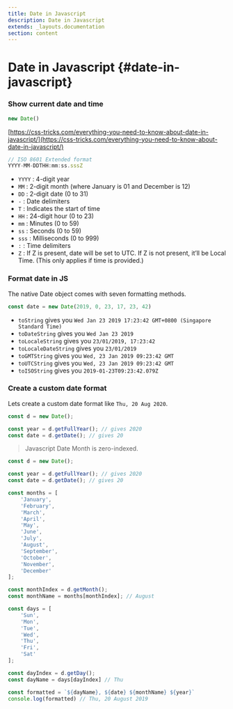 ```yaml
---
title: Date in Javascript
description: Date in Javascript
extends: _layouts.documentation
section: content
---
```


# Date in Javascript {#date-in-javascript}


### Show current date and time

```js
new Date()
```

[https://css-tricks.com/everything-you-need-to-know-about-date-in-javascript/](https://css-tricks.com/everything-you-need-to-know-about-date-in-javascript/)

```js
// ISO 8601 Extended format
YYYY-MM-DDTHH:mm:ss.sssZ
```

- ```YYYY``` : 4-digit year
- ```MM``` : 2-digit month (where January is 01 and December is 12)
- ```DD``` : 2-digit date (0 to 31)
- ```-``` : Date delimiters
- ```T``` : Indicates the start of time
- ```HH``` : 24-digit hour (0 to 23)
- ```mm``` : Minutes (0 to 59)
- ```ss``` : Seconds (0 to 59)
- ```sss``` : Milliseconds (0 to 999)
- ```:``` : Time delimiters
- ```Z``` : If Z is present, date will be set to UTC. If Z is not present, it’ll be Local Time. (This only applies if time is provided.)

### Format date in JS

The native Date object comes with seven formatting methods.

```js
const date = new Date(2019, 0, 23, 17, 23, 42)
```

- ```toString``` gives you ```Wed Jan 23 2019 17:23:42 GMT+0800 (Singapore Standard Time)```
- ```toDateString``` gives you ```Wed Jan 23 2019```
- ```toLocaleString``` gives you ```23/01/2019, 17:23:42```
- ```toLocaleDateString``` gives you ```23/01/2019```
- ```toGMTString``` gives you ```Wed, 23 Jan 2019 09:23:42 GMT```
- ```toUTCString``` gives you ```Wed, 23 Jan 2019 09:23:42 GMT```
- ```toISOString``` gives you ```2019-01-23T09:23:42.079Z```

### Create a custom date format

Lets create a custom date format like ```Thu, 20 Aug 2020```.

```js
const d = new Date();

const year = d.getFullYear(); // gives 2020
const date = d.getDate(); // gives 20
```

> Javascript Date Month is zero-indexed.

```js
const d = new Date();

const year = d.getFullYear(); // gives 2020
const date = d.getDate(); // gives 20

const months = [
	'January',
	'February',
	'March',
	'April',
	'May',
	'June',
	'July',
	'August',
	'September',
	'October',
	'November',
	'December'
];

const monthIndex = d.getMonth();
const monthName = months[monthIndex]; // August

const days = [
	'Sun',
	'Mon',
	'Tue',
	'Wed',
	'Thu',
	'Fri',
	'Sat'
];

const dayIndex = d.getDay();
const dayName = days[dayIndex] // Thu

const formatted = `${dayName}, ${date} ${monthName} ${year}`
console.log(formatted) // Thu, 20 August 2019
```




